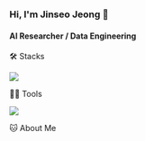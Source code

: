 ### Hi, I'm Jinseo Jeong 👋

#### AI Researcher / Data Engineering

🛠️ Stacks

<img src="https://img.shields.io/badge/kotlin-181717?style=flat-square&logo=kotlin&logoColor=#7F52FF"/>

💪🏼 Tools 

<img src="https://img.shields.io/badge/GitHub-181717?style=flat-square&logo=GitHub&logoColor=white"/>

🐱 About Me
